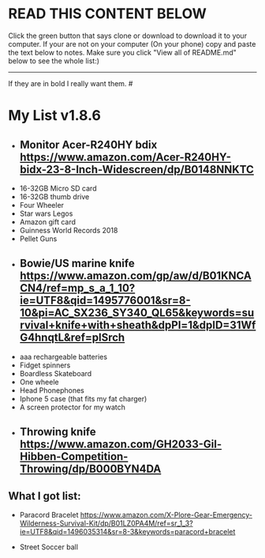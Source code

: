 <h1>READ THIS CONTENT BELOW</h1>                                                                                                          
Click the green button that says clone or download to download it to your computer.
If your are not on your computer (On your phone) copy and paste the text below to notes.
Make sure you click "View all of README.md" below to see the whole list:)
<hr />
If they are in bold I really want them.
# <h1>My List v1.8.6</h1>

* ##  Monitor Acer-R240HY bdix https://www.amazon.com/Acer-R240HY-bidx-23-8-Inch-Widescreen/dp/B0148NNKTC
* 16-32GB Micro SD card
* 16-32GB thumb drive
* Four Wheeler
* Star wars Legos
* Amazon gift card
* Guinness World Records 2018
* Pellet Guns
* ##  Bowie/US marine knife https://www.amazon.com/gp/aw/d/B01KNCACN4/ref=mp_s_a_1_10?ie=UTF8&qid=1495776001&sr=8-10&pi=AC_SX236_SY340_QL65&keywords=survival+knife+with+sheath&dpPl=1&dpID=31WfG4hnqtL&ref=plSrch
* aaa rechargeable batteries
* Fidget spinners
* Boardless Skateboard
* One wheele
* Head Phonephones
* Iphone 5 case (that fits my fat charger)
* A screen protector for my watch
* ## Throwing knife https://www.amazon.com/GH2033-Gil-Hibben-Competition-Throwing/dp/B000BYN4DA

<h2> What I got list:</h2>

* Paracord Bracelet https://www.amazon.com/X-Plore-Gear-Emergency-Wilderness-Survival-Kit/dp/B01LZ0PA4M/ref=sr_1_3?ie=UTF8&qid=1496035314&sr=8-3&keywords=paracord+bracelet

* Street Soccer ball

